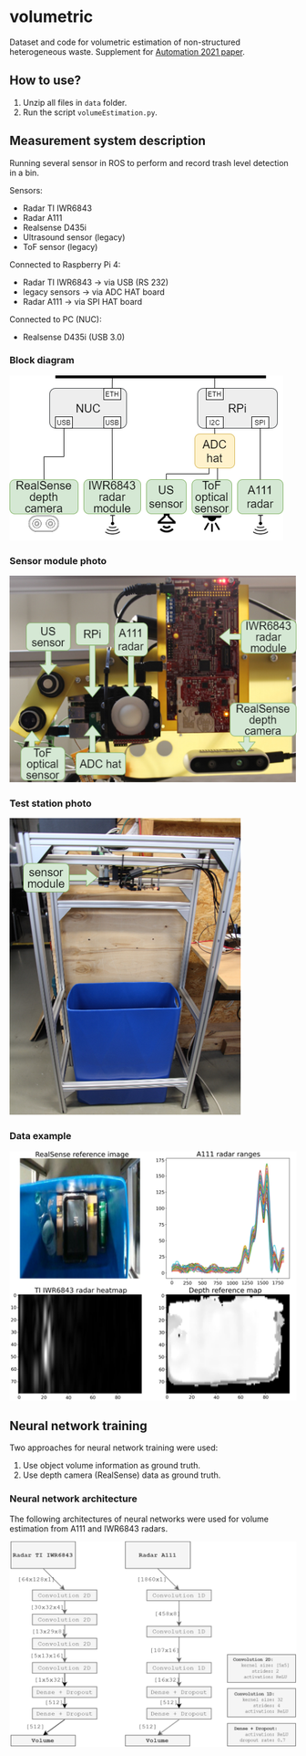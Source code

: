# volumetric
Dataset and code for volumetric estimation of non-structured heterogeneous waste. Supplement for [Automation 2021 paper](https://link.springer.com/chapter/10.1007%2F978-3-030-74893-7_31).

## How to use?

1. Unzip all files in `data` folder.
2. Run the script `volumeEstimation.py`.

## Measurement system description
Running several sensor in ROS to perform and record trash level detection in a bin.

Sensors:
- Radar TI IWR6843
- Radar A111
- Realsense D435i 
- Ultrasound sensor (legacy)
- ToF sensor (legacy)

Connected to Raspberry Pi 4:
- Radar TI IWR6843 -> via USB (RS 232)
- legacy sensors -> via ADC HAT board
- Radar A111 -> via SPI HAT board

Connected to PC (NUC):
- Realsense D435i (USB 3.0)

### Block diagram
![](doc/hardware_block_diagram.png)

### Sensor module photo
![](doc/sensors_labels.png)

### Test station photo
![](doc/module_photo.png)

### Data example
![](doc/RS-ref_TI_A111_2.png)

## Neural network training

Two approaches for neural network training were used:

1. Use object volume information as ground truth.
2. Use depth camera (RealSense) data as ground truth.

### Neural network architecture
The following architectures of neural networks were used for volume estimation from A111 and IWR6843 radars.

![](doc/NeuralNetworkArchitecture.png)

